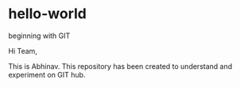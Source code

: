 # hello-world
beginning with GIT

Hi Team,

This is Abhinav. This repository has been created to understand and  experiment on GIT hub.
